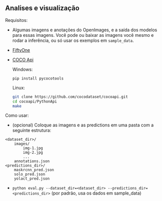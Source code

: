 
## Analises e visualização

Requisitos:
* Algumas imagens e anotações do OpenImages, e a saída dos modelos para essas
imagens. Você pode ou baixar as imagens você mesmo e rodar a inferência, ou só
usar os exemplos em `sample_data`.
* [FiftyOne](https://docs.voxel51.com/getting_started/install.html)
* [COCO Api](https://github.com/cocodataset/cocoapi.git)

    Windows:
    ```posh
    pip install pycocotools
    ```

    Linux:
    ```bash
    git clone https://github.com/cocodataset/cocoapi.git
    cd cocoapi/PythonApi
    make
    ```

Como usar:
* (opcional) Coloque as imagens e as predictions em uma pasta com a seguinte estrutura:
```
<dataset_dir>/
    images/
        img-1.jpg
        img-2.jpg
        ...
    annotations.json
<predictions_dir>/
    maskrcnn_pred.json
    solo_pred.json
    yolact_pred.json
```
* `python eval.py --dataset_dir=<dataset_dir> --predictions_dir=<predictions_dir>` (por padrão, usa os dados em sample_data)